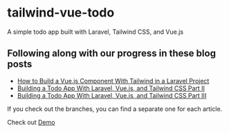 # tailwind-vue-todo
A simple todo app built with Laravel, Tailwind CSS, and Vue.js

## Following along with our progress in these blog posts

- [How to Build a Vue.js Component With Tailwind in a Laravel Project](https://nick-basile.com/blog/post/how-to-build-a-vuejs-component-with-tailwind-in-a-laravel-project)
- [Building a Todo App With Laravel, Vue.js, and Tailwind CSS Part II](https://nick-basile.com/blog/post/building-a-todo-app-with-laravel-vuejs-and-tailwind-css-part-ii)
- [Building a Todo App With Laravel, Vue.js, and Tailwind CSS Part III](https://nick-basile.com/blog/post/building-a-todo-app-with-laravel-vuejs-and-tailwind-css-part-iii)

If you check out the branches, you can find a separate one for each article.


Check out <a href="https://vue-tailwind-todo-list.netlify.com/">Demo</a>
